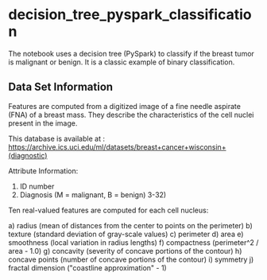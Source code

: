 # decision_tree_pyspark_classification

The notebook uses a decision tree (PySpark) to classify if the breast tumor is malignant or benign. It is a classic example of binary classification. 


Data Set Information
-------------------
Features are computed from a digitized image of a fine needle aspirate (FNA) of a breast mass. They describe the characteristics of the cell nuclei present in the image. 

This database is available at : https://archive.ics.uci.edu/ml/datasets/breast+cancer+wisconsin+(diagnostic)

Attribute Information:

1) ID number
2) Diagnosis (M = malignant, B = benign)
3-32)

Ten real-valued features are computed for each cell nucleus:

a) radius (mean of distances from the center to points on the perimeter)
b) texture (standard deviation of gray-scale values)
c) perimeter
d) area
e) smoothness (local variation in radius lengths)
f) compactness (perimeter^2 / area - 1.0)
g) concavity (severity of concave portions of the contour)
h) concave points (number of concave portions of the contour)
i) symmetry
j) fractal dimension ("coastline approximation" - 1)
